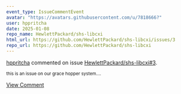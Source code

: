 ```yaml
---
event_type: IssueCommentEvent
avatar: "https://avatars.githubusercontent.com/u/7818666?"
user: hppritcha
date: 2025-01-08
repo_name: HewlettPackard/shs-libcxi
html_url: https://github.com/HewlettPackard/shs-libcxi/issues/3
repo_url: https://github.com/HewlettPackard/shs-libcxi
---
```


<a href='https://github.com/hppritcha' target='_blank'>hppritcha</a> commented on issue <a href='https://github.com/HewlettPackard/shs-libcxi/issues/3' target='_blank'>HewlettPackard/shs-libcxi#3</a>.

<small>this is an issue on our grace hopper system....</small>

<a href='https://github.com/HewlettPackard/shs-libcxi/issues/3' target='_blank'>View Comment</a>